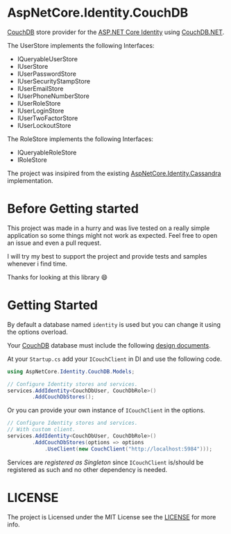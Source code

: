 # AspNetCore.Identity.CouchDB

[CouchDB](https://couchdb.apache.org/) store provider for the [ASP.NET Core Identity](https://github.com/dotnet/aspnetcore/tree/main/src/Identity) using [CouchDB.NET](https://github.com/matteobortolazzo/couchdb-net).

The UserStore implements the following Interfaces:
- IQueryableUserStore
- IUserStore
- IUserPasswordStore
- IUserSecurityStampStore
- IUserEmailStore
- IUserPhoneNumberStore
- IUserRoleStore
- IUserLoginStore
- IUserTwoFactorStore
- IUserLockoutStore

The RoleStore implements the following Interfaces:
- IQueryableRoleStore
- IRoleStore

The project was insipired from the existing [AspNetCore.Identity.Cassandra](https://github.com/lkubis/AspNetCore.Identity.Cassandra) implementation.

# Before Getting started
This project was made in a hurry and was live tested on a really simple application so some things might not work as expected. Feel free to open an issue and even a pull request.

I will try my best to support the project and provide tests and samples whenever i find time.

Thanks for looking at this library 😄

# Getting Started

By default a database named `identity` is used but you can change it using the options overload.

Your [CouchDB](https://couchdb.apache.org/) database must include the following [design documents](ddocs/).

At your `Startup.cs` add your `ICouchClient` in DI and use the following code.
```csharp
using AspNetCore.Identity.CouchDB.Models;

// Configure Identity stores and services.
services.AddIdentity<CouchDbUser, CouchDbRole>()
        .AddCouchDbStores();
```

Or you can provide your own instance of `ICouchClient` in the options.
```csharp
// Configure Identity stores and services.
// With custom client.
services.AddIdentity<CouchDbUser, CouchDbRole>()
        .AddCouchDbStores(options => options
            .UseClient(new CouchClient("http://localhost:5984")));
```

Services are *registered as Singleton* since `ICouchClient` is/should be registered as such and no other dependency is needed.

# LICENSE
The project is Licensed under the MIT License see the [LICENSE](LICENSE.md) for more info.